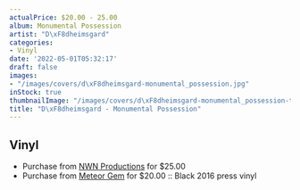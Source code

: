 ```yaml
---
actualPrice: $20.00 - 25.00
album: Monumental Possession
artist: "D\xF8dheimsgard"
categories:
- Vinyl
date: '2022-05-01T05:32:17'
draft: false
images:
- "/images/covers/d\xF8dheimsgard-monumental_possession.jpg"
inStock: true
thumbnailImage: "/images/covers/d\xF8dheimsgard-monumental_possession-thumb.jpg"
title: "D\xF8dheimsgard - Monumental Possession"
---
```


## Vinyl
* Purchase from [NWN Productions](http://shop.nwnprod.com/index.php?route=product/product&path=75&product_id=11849&sort=pd.name&order=ASC) for $25.00
* Purchase from [Meteor Gem](https://meteor-gem.com/products/dodheimsgard-monumental-possession-lp) for $20.00 :: Black 2016 press vinyl
